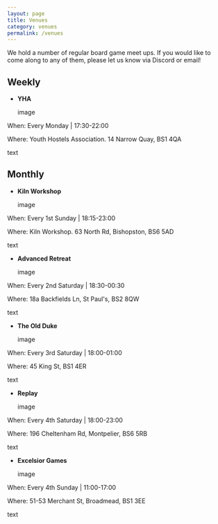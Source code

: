 ```yaml
---
layout: page
title: Venues
category: venues
permalink: /venues
---
```


We hold a number of regular board game meet ups. If you would like to come along to any of them, please let us know via Discord or email!

## __Weekly__
- **YHA**
  
  image

When: Every Monday | 17:30-22:00

Where: Youth Hostels Association. 14 Narrow Quay, BS1 4QA

text

## __Monthly__

- **Kiln Workshop**
  
  image

When: Every 1st Sunday | 18:15-23:00

Where: Kiln Workshop. 63 North Rd, Bishopston, BS6 5AD
  
  text

- **Advanced Retreat**

  image

When: Every 2nd Saturday | 18:30-00:30

Where: 18a Backfields Ln, St Paul's, BS2 8QW
  
  text

- **The Old Duke**

  image

When: Every 3rd Saturday | 18:00-01:00

Where: 45 King St, BS1 4ER
  
  text

- **Replay**

  image

When: Every 4th Saturday | 18:00-23:00

Where: 196 Cheltenham Rd, Montpelier, BS6 5RB
  
  text

- **Excelsior Games**

  image

When: Every 4th Sunday | 11:00-17:00

Where: 51-53 Merchant St, Broadmead, BS1 3EE

text
